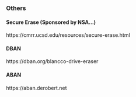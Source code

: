 <h3>Others</h3>

<h4>Secure Erase (Sponsored by NSA...)</h4>
https://cmrr.ucsd.edu/resources/secure-erase.html<br>

<h4>DBAN</h4>
https://dban.org/blancco-drive-eraser<br>

<h4>ABAN</h4>
https://aban.derobert.net<br>



